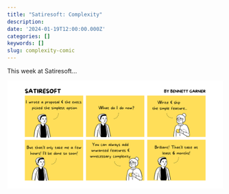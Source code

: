 ```yaml
---
title: "Satiresoft: Complexity"
description:
date: '2024-01-19T12:00:00.000Z'
categories: []
keywords: []
slug: complexity-comic
---
```


This week at Satiresoft...

<img src="https://raw.githubusercontent.com/bennett39/dp-starter-blog/master/content/blog/complexity-comic/complexity.png" width="630">
